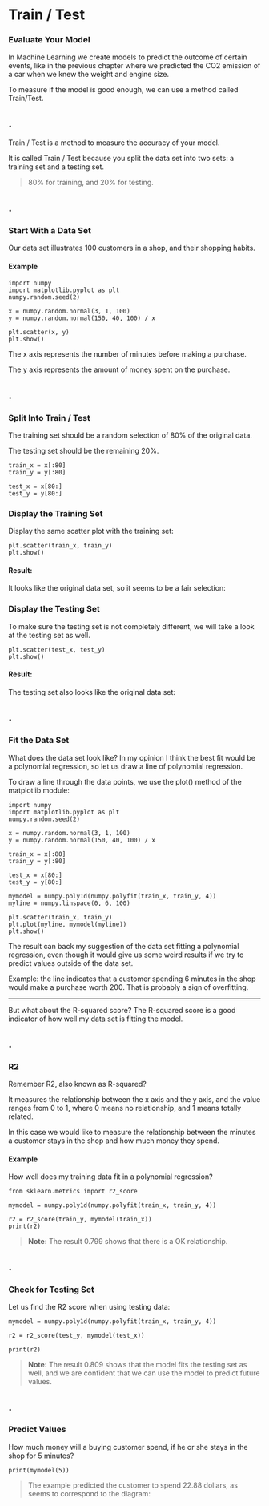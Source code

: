 # Train / Test
### Evaluate Your Model
In Machine Learning we create models to predict the outcome of certain events, like in the previous chapter where we predicted the CO2 emission of a car when we knew the weight and engine size.

To measure if the model is good enough, we can use a method called Train/Test.

## .
Train / Test is a method to measure the accuracy of your model.

It is called Train / Test because you split the data set into two sets: a training set and a testing set.

> 80% for training, and 20% for testing.

## .
### Start With a Data Set

Our data set illustrates 100 customers in a shop, and their shopping habits.

#### Example
```
import numpy
import matplotlib.pyplot as plt
numpy.random.seed(2)

x = numpy.random.normal(3, 1, 100)
y = numpy.random.normal(150, 40, 100) / x

plt.scatter(x, y)
plt.show()
```

The x axis represents the number of minutes before making a purchase.

The y axis represents the amount of money spent on the purchase.

## .
### Split Into Train / Test
The training set should be a random selection of 80% of the original data.

The testing set should be the remaining 20%.
```
train_x = x[:80]
train_y = y[:80]

test_x = x[80:]
test_y = y[80:]
```

### Display the Training Set
Display the same scatter plot with the training set:

```
plt.scatter(train_x, train_y)
plt.show()
```

#### Result:
It looks like the original data set, so it seems to be a fair selection:


### Display the Testing Set
To make sure the testing set is not completely different, we will take a look at the testing set as well.
```
plt.scatter(test_x, test_y)
plt.show()
```

#### Result:
The testing set also looks like the original data set:

## .
### Fit the Data Set
What does the data set look like? In my opinion I think the best fit would be a polynomial regression, so let us draw a line of polynomial regression.

To draw a line through the data points, we use the plot() method of the matplotlib module:

```
import numpy
import matplotlib.pyplot as plt
numpy.random.seed(2)

x = numpy.random.normal(3, 1, 100)
y = numpy.random.normal(150, 40, 100) / x

train_x = x[:80]
train_y = y[:80]

test_x = x[80:]
test_y = y[80:]

mymodel = numpy.poly1d(numpy.polyfit(train_x, train_y, 4))
myline = numpy.linspace(0, 6, 100)

plt.scatter(train_x, train_y)
plt.plot(myline, mymodel(myline))
plt.show()
```

The result can back my suggestion of the data set fitting a polynomial regression, even though it would give us some weird results if we try to predict values outside of the data set. 

Example: the line indicates that a customer spending 6 minutes in the shop would make a purchase worth 200. That is probably a sign of overfitting.

---
But what about the R-squared score? The R-squared score is a good indicator of how well my data set is fitting the model.

## .
### R2
Remember R2, also known as R-squared?

It measures the relationship between the x axis and the y axis, and the value ranges from 0 to 1, where 0 means no relationship, and 1 means totally related.

In this case we would like to measure the relationship between the minutes a customer stays in the shop and how much money they spend.

#### Example
How well does my training data fit in a polynomial regression?
```
from sklearn.metrics import r2_score

mymodel = numpy.poly1d(numpy.polyfit(train_x, train_y, 4))

r2 = r2_score(train_y, mymodel(train_x))
print(r2)
```
> **Note:** The result 0.799 shows that there is a OK relationship.

## .
### Check for Testing Set
Let us find the R2 score when using testing data:

```
mymodel = numpy.poly1d(numpy.polyfit(train_x, train_y, 4))

r2 = r2_score(test_y, mymodel(test_x))

print(r2)
```
> **Note:** The result 0.809 shows that the model fits the testing set as well, and we are confident that we can use the model to predict future values.

## .
### Predict Values
How much money will a buying customer spend, if he or she stays in the shop for 5 minutes?
```
print(mymodel(5))
```

> The example predicted the customer to spend 22.88 dollars, as seems to correspond to the diagram: